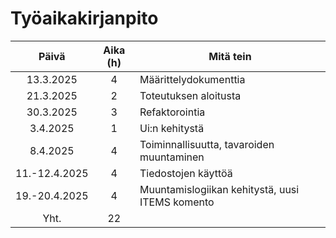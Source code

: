 # Työaikakirjanpito
| Päivä | Aika (h) | Mitä tein |
| :---: | :---: | ---- |
| 13.3.2025 | 4 | Määrittelydokumenttia |
| 21.3.2025 | 2 | Toteutuksen aloitusta |
| 30.3.2025 | 3 | Refaktorointia |
| 3.4.2025 | 1 | Ui:n kehitystä |
| 8.4.2025 | 4 | Toiminnallisuutta, tavaroiden muuntaminen |
| 11.-12.4.2025 | 4 | Tiedostojen käyttöä |
| 19.-20.4.2025 | 4 | Muuntamislogiikan kehitystä, uusi ITEMS komento |
| Yht. | 22 | 
